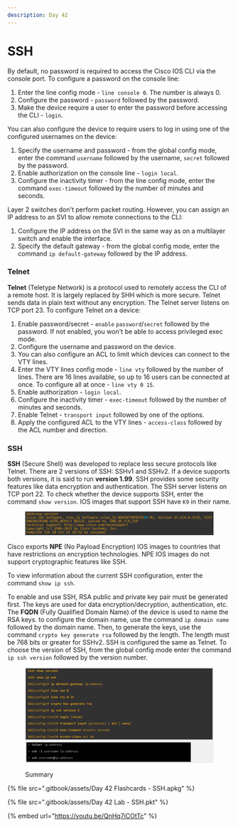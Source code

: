 ```yaml
---
description: Day 42
---
```


# SSH

By default, no password is required to access the Cisco IOS CLI via the console port. To configure a password on the console line:&#x20;

1. Enter the line config mode - `line console 0`. The number is always 0.
2. Configure the password - `password` followed by the password.
3. Make the device require a user to enter the password before accessing the CLI - `login`.

You can also configure the device to require users to log in using one of the configured usernames on the device:

1. Specify the username and password - from the global config mode, enter the command `username` followed by the username, `secret` followed by the password.
2. Enable authorization on the console line - `login local`.&#x20;
3. Configure the inactivity timer - from the line config mode, enter the command `exec-timeout` followed by the number of minutes and seconds.

Layer 2 switches don't perform packet routing. However, you can assign an IP address to an SVI to allow remote connections to the CLI:&#x20;

1. Configure the IP address on the SVI in the same way as on a multilayer switch and enable the interface.
2. Specify the default gateway - from the global config mode, enter the command `ip default-gateway` followed by the IP address.&#x20;

### Telnet

**Telnet** (Teletype Network) is a protocol used to remotely access the CLI of a remote host. It is largely replaced by SHH which is more secure. Telnet sends data in plain text without any encryption. The Telnet server listens on TCP port 23. To configure Telnet on a device:

1. Enable password/secret - `enable` `password`/`secret` followed by the password. If not enabled, you won't be able to access privileged exec mode.
2. Configure the username and password on the device.
3. You can also configure an ACL to limit which devices can connect to the VTY lines.
4. Enter the VTY lines config mode - `line vty` followed by the number of lines. There are 16 lines available, so up to 16 users can be connected at once. To configure all at once - `line vty 0 15`.
5. Enable authorization - `login local`.
6. Configure the inactivity timer - `exec-timeout` followed by the number of minutes and seconds.
7. Enable Telnet - `transport input` followed by one of the options.
8. Apply the configured ACL to the VTY lines - `access-class` followed by the ACL number and direction.

### SSH

**SSH** (Secure Shell) was developed to replace less secure protocols like Telnet. There are 2 versions of SSH: SSHv1 and SSHv2. If a device supports both versions, it is said to run **version 1.99**. SSH provides some security features like data encryption and authentication. The SSH server listens on TCP port 22. To check whether the device supports SSH, enter the command `show version`. IOS images that support SSH have `K9` in their name.

<figure><img src=".gitbook/assets/image (2) (1) (1) (1) (1) (1) (1) (1) (1) (1) (1).png" alt="show version demo" width="563"><figcaption></figcaption></figure>

Cisco exports **NPE** (No Payload Encryption) IOS images to countries that have restrictions on encryption technologies. NPE IOS images do not support cryptographic features like SSH.

To view information about the current SSH configuration, enter the command `show ip ssh`.&#x20;

To enable and use SSH, RSA public and private key pair must be generated first. The keys are used for data encryption/decryption, authentication, etc. The **FQDN** (Fully Qualified Domain Name) of the device is used to name the RSA keys. to configure the domain name, use the command `ip domain name` followed by the domain name. Then, to generate the keys, use the command `crypto key generate rsa` followed by the length. The length must be 768 bits or greater for SSHv2. SSH is configured the same as Telnet. To choose the version of SSH, from the global config mode enter the command `ip ssh version` followed by the version number.

<figure><img src=".gitbook/assets/image (1) (1) (1) (1) (1) (1) (1) (1) (1) (1) (1) (1) (1) (1).png" alt="summary" width="563"><figcaption><p>Summary</p></figcaption></figure>

{% file src=".gitbook/assets/Day 42 Flashcards - SSH.apkg" %}

{% file src=".gitbook/assets/Day 42 Lab - SSH.pkt" %}

{% embed url="https://youtu.be/QnHq7iCOtTc" %}
